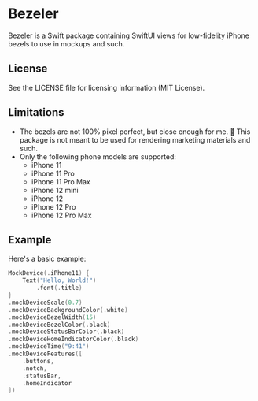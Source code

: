 
# Bezeler

Bezeler is a Swift package containing SwiftUI views for low-fidelity iPhone bezels to use in mockups and such.

## License

See the LICENSE file for licensing information (MIT License).

## Limitations

- The bezels are not 100% pixel perfect, but close enough for me. 🙂 This package is not meant to be used for rendering marketing materials and such.
- Only the following phone models are supported:
    - iPhone 11
    - iPhone 11 Pro
    - iPhone 11 Pro Max
    - iPhone 12 mini
    - iPhone 12
    - iPhone 12 Pro
    - iPhone 12 Pro Max

## Example

Here's a basic example:

```swift
MockDevice(.iPhone11) {
    Text("Hello, World!")
        .font(.title)
}
.mockDeviceScale(0.7)
.mockDeviceBackgroundColor(.white)
.mockDeviceBezelWidth(15)
.mockDeviceBezelColor(.black)
.mockDeviceStatusBarColor(.black)
.mockDeviceHomeIndicatorColor(.black)
.mockDeviceTime("9:41")
.mockDeviceFeatures([
    .buttons,
    .notch,
    .statusBar,
    .homeIndicator
])
```
